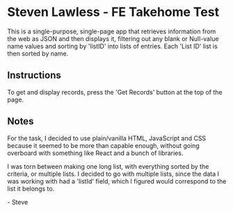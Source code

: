 # Steven Lawless - FE Takehome Test

This is a single-purpose, single-page app that retrieves information from the web as JSON and then displays it, filtering out any blank or Null-value name values and sorting by 'listID' into lists of entries. Each 'List ID' list is then sorted by name.

## Instructions

To get and display records, press the 'Get Records' button at the top of the page.

## Notes
For the task, I decided to use plain/vanilla HTML, JavaScript and CSS because it seemed to be more than capable enough, without going overboard with something like React and a bunch of libraries. 

I was torn between making one long list, with everything sorted by the criteria, or multiple lists. I decided to go with multiple lists, since the data I was working with had a 'listId' field, which I figured would correspond to the list it belongs to.

\- Steve